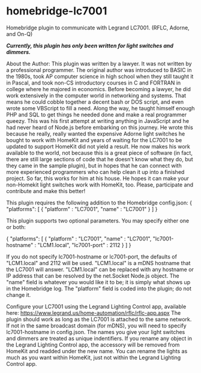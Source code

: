 # homebridge-lc7001
Homebridge plugin to communicate with Legrand LC7001. (RFLC, Adorne, and On-Q)

***Currently, this plugin has only been written for light switches and dimmers.***

About the Author:
This plugin was written by a lawyer. It was not written by a professional programmer. The original author was introduced to BASIC in the 1980s, took AP computer science in high school when they still taught it in Pascal, and took non-CS introductory courses in C and FORTRAN in college where he majored in economics. Before becoming a lawyer, he did work extensively in the computer world in networking and systems. That means he could cobble together a decent bash or DOS script, and even wrote some VBScript to fill a need. Along the way, he taught himself enough PHP and SQL to get things he needed done and make a real programmer queezy. This was his first attempt at writing anything in JavaScript and he had never heard of Node.js before embarking on this journey. He wrote this because he really, really wanted the expensive Adorne light switches he bought to work with HomeKit and years of waiting for the LC7001 to be updated to support HomeKit did not yield a result. He now makes his work available to the world, not because this is a great piece of software (in fact, there are still large sections of code that he doesn't know what they do, but they came in the sample plugin), but in hopes that he can connect with more experienced programmers who can help clean it up into a finished project. So far, this works for him at his house. He hopes it can make your non-Homekit light switches work with HomeKit, too. Please, participate and contribute and make this better!

This plugin requires the following addition to the Homebridge config.json:
{
  "platforms": [
    {
      "platform" : "LC7001",
      "name" : "LC7001"
    }
  ]
}

This plugin supports two optional parameters. You may specify either one or both:

{
  "platforms": [
    {
      "platform" : "LC7001",
      "name" : "LC7001",
      "lc7001-hostname" : "LCM1.local",
      "lc7001-port" : 2112
    }
  ]
}

If you do not specify lc7001-hostname or lc7001-port, the defaults of "LCM1.local" and 2112 will be used. "LCM1.local" is a mDNS hostname that the LC7001 will answer. "LCM1.local" can be replaced with any hostname or IP address that can be resolved by the net.Socket Node.js object.
The "name" field is whatever you would like it to be; it is simply what shows up in the Homebridge log.
The "platform" field is coded into the plugin; do not change it.

Configure your LC7001 using the Legrand Lighting Control app, available here: https://www.legrand.us/home-automation/rflc/rflc-app.aspx
The plugin should work as long as the LC7001 is attached to the same network. If not in the same broadcast domain (for mDNS), you will need to specify lc7001-hostname in config.json. 
The names you give your light switches and dimmers are treated as unique indentifiers. If you rename any object in the Legrand Lighting Control app, the accessory will be removed from HomeKit and readded under the new name. You can rename the lights as much as you want within HomeKit, just not within the Legrand Lighting Control app.
